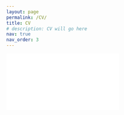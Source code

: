 ```yaml
---
layout: page
permalink: /CV/
title: CV
# description: CV will go here
nav: true
nav_order: 3
---
```


<embed src="/assets/pdf/Joana_CV.pdf" />